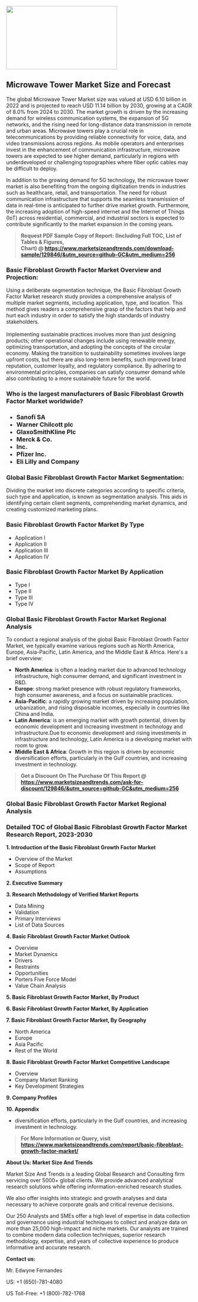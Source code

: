 <p><img class="alignnone size-medium wp-image-20088" src="https://ffe5etoiles.com/wp-content/uploads/2024/12/MST1-300x171.png" alt="" width="300" height="171" /></p><h2>Microwave Tower Market Size and Forecast</h2><p>The global Microwave Tower Market size was valued at USD 6.10 billion in 2022 and is projected to reach USD 11.14 billion by 2030, growing at a CAGR of 8.0% from 2024 to 2030. The market growth is driven by the increasing demand for wireless communication systems, the expansion of 5G networks, and the rising need for long-distance data transmission in remote and urban areas. Microwave towers play a crucial role in telecommunications by providing reliable connectivity for voice, data, and video transmissions across regions. As mobile operators and enterprises invest in the enhancement of communication infrastructure, microwave towers are expected to see higher demand, particularly in regions with underdeveloped or challenging topographies where fiber optic cables may be difficult to deploy.</p><p>In addition to the growing demand for 5G technology, the microwave tower market is also benefiting from the ongoing digitization trends in industries such as healthcare, retail, and transportation. The need for robust communication infrastructure that supports the seamless transmission of data in real-time is anticipated to further drive market growth. Furthermore, the increasing adoption of high-speed internet and the Internet of Things (IoT) across residential, commercial, and industrial sectors is expected to contribute significantly to the market expansion in the coming years.</p></p><blockquote id="" class=""><strong>Request PDF Sample Copy of Report: (Including Full TOC, List of Tables &amp; Figures, Chart)&nbsp;@&nbsp;<strong><a href="https://www.marketsizeandtrends.com/download-sample/129846/&utm_source=github-GC&utm_medium=256" target="_blank">https://www.marketsizeandtrends.com/download-sample/129846/&utm_source=github-GC&utm_medium=256</a></strong></strong></blockquote><h3 id="" class="">Basic Fibroblast Growth Factor Market&nbsp;Overview and Projection:</h3><p id="" class="">Using a deliberate segmentation technique, the Basic Fibroblast Growth Factor Market research study provides a comprehensive analysis of multiple market segments, including application, type, and location. This method gives readers a comprehensive grasp of the factors that help and hurt each industry in order to satisfy the high standards of industry stakeholders. <br /> <br />Implementing sustainable practices involves more than just designing products; other operational changes include using renewable energy, optimizing transportation, and adopting the concepts of the circular economy. Making the transition to sustainability sometimes involves large upfront costs, but there are also long-term benefits, such improved brand reputation, customer loyalty, and regulatory compliance. By adhering to environmental principles, companies can satisfy consumer demand while also contributing to a more sustainable future for the world.</p><h3 id="" class="">Who is the largest manufacturers of&nbsp;Basic Fibroblast Growth Factor Market worldwide?</h3><h3 class=""><p><ul><li>Sanofi SA </li><li> Warner Chilcott plc </li><li> GlaxoSmithKline Plc </li><li> Merck & Co. </li><li> Inc. </li><li> Pfizer Inc. </li><li> Eli Lilly and Company</li></ul></p></h3><h3 id="" class="">Global&nbsp;Basic Fibroblast Growth Factor Market Segmentation:</h3><p id="" class="">Dividing the market into discrete categories according to specific criteria, such type and application, is known as segmentation analysis. This aids in identifying certain client segments, comprehending market dynamics, and creating customized marketing plans.</p><h3 id="" class="">Basic Fibroblast Growth Factor Market&nbsp;By Type</h3><p><p><ul><li>Application I </li><li> Application II </li><li> Application III </li><li> Application IV</p></li></ul></p></p><h3 id="" class="">Basic Fibroblast Growth Factor Market&nbsp;By Application</h3><p class=""><p><ul><li>Type I </li><li> Type II </li><li> Type III </li><li> Type IV</li></ul></p></p><h3 id="" class="">Global Basic Fibroblast Growth Factor Market Regional Analysis</h3><p id="" class="">To conduct a regional analysis of the global Basic Fibroblast Growth Factor Market, we typically examine various regions such as North America, Europe, Asia-Pacific, Latin America, and the Middle East &amp; Africa. Here's a brief overview:</p><ul><li><strong>North America</strong>: is often a leading market due to advanced technology infrastructure, high consumer demand, and significant investment in R&amp;D.</li><li><strong>Europe</strong>: strong market presence with robust regulatory frameworks, high consumer awareness, and a focus on sustainable practices.</li><li><strong>Asia-Pacific</strong>: a rapidly growing market driven by increasing population, urbanization, and rising disposable incomes, especially in countries like China and India.</li><li><strong>Latin America</strong>: is an emerging market with growth potential, driven by economic development and increasing investment in technology and infrastructure.Due to economic development and rising investments in infrastructure and technology, Latin America is a developing market with room to grow.</li><li><strong>Middle East &amp; Africa</strong>: Growth in this region is driven by economic diversification efforts, particularly in the Gulf countries, and increasing investment in technology.</li></ul><blockquote id="" class=""><strong>Get a Discount On The Purchase Of This Report @ <strong><a href="https://www.marketsizeandtrends.com/ask-for-discount/129846/&utm_source=github-GC&utm_medium=256" target="_blank">https://www.marketsizeandtrends.com/ask-for-discount/129846/&utm_source=github-GC&utm_medium=256</a></strong></strong></blockquote><h3 id="" class="">Global Basic Fibroblast Growth Factor Market Regional Analysis</h3><h3 id="" class="">Detailed TOC of Global Basic Fibroblast Growth Factor Market Research Report, 2023-2030</h3><p id="" class=""><strong>1. Introduction of the Basic Fibroblast Growth Factor Market</strong></p><ul><li>Overview of the Market</li><li>Scope of Report</li><li>Assumptions</li></ul><p id="" class=""><strong>2. Executive Summary</strong></p><p id="" class=""><strong>3. Research Methodology of Verified Market Reports</strong></p><ul><li>Data Mining</li><li>Validation</li><li>Primary Interviews</li><li>List of Data Sources</li></ul><p id="" class=""><strong>4. Basic Fibroblast Growth Factor Market Outlook</strong></p><ul><li>Overview</li><li>Market Dynamics</li><li>Drivers</li><li>Restraints</li><li>Opportunities</li><li>Porters Five Force Model</li><li>Value Chain Analysis</li></ul><p id="" class=""><strong>5. Basic Fibroblast Growth Factor Market, By Product</strong></p><p id="" class=""><strong>6. Basic Fibroblast Growth Factor Market, By Application</strong></p><p id="" class=""><strong>7. Basic Fibroblast Growth Factor Market, By Geography</strong></p><ul><li>North America</li><li>Europe</li><li>Asia Pacific</li><li>Rest of the World</li></ul><p id="" class=""><strong>8. Basic Fibroblast Growth Factor Market Competitive Landscape</strong></p><ul><li>Overview</li><li>Company Market Ranking</li><li>Key Development Strategies</li></ul><p id="" class=""><strong>9. Company Profiles</strong></p><p id="" class=""><strong>10. Appendix</strong></p><ul><li>diversification efforts, particularly in the Gulf countries, and increasing investment in technology.</li></ul><blockquote id="" class=""><strong>For More Information or Query, visit <strong><strong><a href="https://www.marketsizeandtrends.com/report/basic-fibroblast-growth-factor-market/" target="_blank">https://www.marketsizeandtrends.com/report/basic-fibroblast-growth-factor-market/</a></strong></strong></strong></blockquote><p id="" class=""><strong>About Us: Market Size And Trends</strong></p><p id="" class="">Market Size And Trends is a leading Global Research and Consulting firm servicing over 5000+ global clients. We provide advanced analytical research solutions while offering information-enriched research studies.</p><p id="" class="">We also offer insights into strategic and growth analyses and data necessary to achieve corporate goals and critical revenue decisions.</p><p id="" class="">Our 250 Analysts and SMEs offer a high level of expertise in data collection and governance using industrial techniques to collect and analyze data on more than 25,000 high-impact and niche markets. Our analysts are trained to combine modern data collection techniques, superior research methodology, expertise, and years of collective experience to produce informative and accurate research.</p><p id="" class=""><strong>Contact us:</strong></p><p id="" class="">Mr. Edwyne Fernandes</p><p id="" class="">US: +1 (650)-781-4080</p><p id="" class="">US Toll-Free: +1 (800)-782-1768</p>

